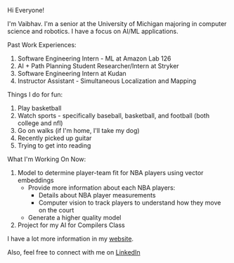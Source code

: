 Hi Everyone!

I'm Vaibhav. I'm a senior at the University of Michigan majoring in computer science and robotics. I have a focus on AI/ML applications. 

Past Work Experiences: 
1. Software Engineering Intern - ML at Amazon Lab 126
2. AI + Path Planning Student Researcher/Intern at Stryker
3. Software Engineering Intern at Kudan
4. Instructor Assistant - Simultaneous Localization and Mapping

Things I do for fun: 
1. Play basketball
2. Watch sports - specifically baseball, basketball, and football (both college and nfl)
3. Go on walks (if I'm home, I'll take my dog)
4. Recently picked up guitar
5. Trying to get into reading   


What I'm Working On Now: 
1. Model to determine player-team fit for NBA players using vector embeddings
   - Provide more information about each NBA players:
        - Details about NBA player measurements
        - Computer vision to track players to understand how they move on the court
   - Generate a higher quality model
2. Project for my AI for Compilers Class


I have a lot more information in my [website](http://vaibhavgurunathan.com/). 

Also, feel free to connect with me on [LinkedIn](https://www.linkedin.com/in/vaibhavgurunathan/) 
